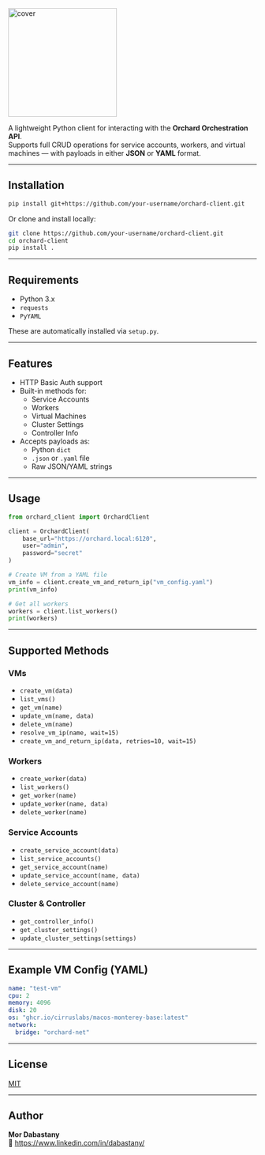 <img src=".readme/orchard-python-client.png" alt="cover" width="220">

A lightweight Python client for interacting with the **Orchard Orchestration API**.  
Supports full CRUD operations for service accounts, workers, and virtual machines — with payloads in either **JSON** or **YAML** format.

---

## Installation

```bash 
pip install git+https://github.com/your-username/orchard-client.git
```

Or clone and install locally:

```bash
git clone https://github.com/your-username/orchard-client.git
cd orchard-client
pip install .
```

---

## Requirements

- Python 3.x
- `requests`
- `PyYAML`

These are automatically installed via `setup.py`.

---

## Features

- HTTP Basic Auth support
- Built-in methods for:
  - Service Accounts
  - Workers
  - Virtual Machines
  - Cluster Settings
  - Controller Info
- Accepts payloads as:
  - Python `dict`
  - `.json` or `.yaml` file
  - Raw JSON/YAML strings

---

## Usage

```python
from orchard_client import OrchardClient

client = OrchardClient(
    base_url="https://orchard.local:6120",
    user="admin",
    password="secret"
)

# Create VM from a YAML file
vm_info = client.create_vm_and_return_ip("vm_config.yaml")
print(vm_info)

# Get all workers
workers = client.list_workers()
print(workers)
```

---

## Supported Methods

### VMs
- `create_vm(data)`
- `list_vms()`
- `get_vm(name)`
- `update_vm(name, data)`
- `delete_vm(name)`
- `resolve_vm_ip(name, wait=15)`
- `create_vm_and_return_ip(data, retries=10, wait=15)`

### Workers
- `create_worker(data)`
- `list_workers()`
- `get_worker(name)`
- `update_worker(name, data)`
- `delete_worker(name)`

### Service Accounts
- `create_service_account(data)`
- `list_service_accounts()`
- `get_service_account(name)`
- `update_service_account(name, data)`
- `delete_service_account(name)`

### Cluster & Controller
- `get_controller_info()`
- `get_cluster_settings()`
- `update_cluster_settings(settings)`

---

## Example VM Config (YAML)

```yaml
name: "test-vm"
cpu: 2
memory: 4096
disk: 20
os: "ghcr.io/cirruslabs/macos-monterey-base:latest"
network:
  bridge: "orchard-net"
```

---

## License

[MIT](LICENSE)

---

## Author

**Mor Dabastany**  
📧 https://www.linkedin.com/in/dabastany/

